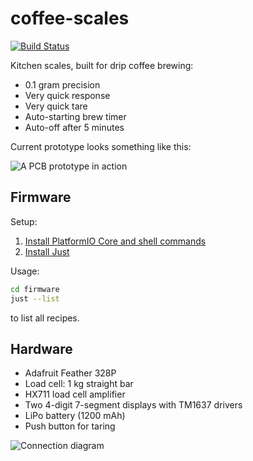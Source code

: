 # coffee-scales

[![Build Status](https://fyhn.semaphoreci.com/badges/coffee-scales/branches/master.svg?key=bdad7781-738b-46c5-95e4-85f3478b0b54)](https://fyhn.semaphoreci.com/projects/coffee-scales)

Kitchen scales, built for drip coffee brewing:

* 0.1 gram precision
* Very quick response
* Very quick tare
* Auto-starting brew timer
* Auto-off after 5 minutes

Current prototype looks something like this:

![A PCB prototype in action](https://github.com/user-attachments/assets/c82886ce-b22e-4d5d-b1a9-97ef399e2f55)

## Firmware

Setup:

1. [Install PlatformIO Core and shell commands](https://docs.platformio.org/en/latest/core/installation/index.html)
2. [Install Just](https://just.systems/man/en/packages.html)

Usage:

```sh
cd firmware
just --list
```

to list all recipes.

## Hardware

* Adafruit Feather 328P
* Load cell: 1 kg straight bar
* HX711 load cell amplifier
* Two 4-digit 7-segment displays with TM1637 drivers
* LiPo battery (1200 mAh)
* Push button for taring

![Connection diagram](https://i.imgur.com/zfTGbLD.png)
